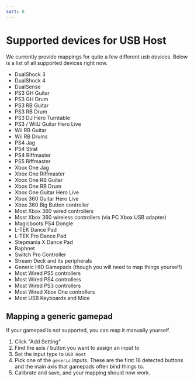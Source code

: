 ```yaml
---
sort: 6
---
```

# Supported devices for USB Host

We currently provide mappings for quite a few different usb devices. Below is a list of all supported devices right now.

- DualShock 3
- DualShock 4
- DualSense
- PS3 GH Guitar
- PS3 GH Drum
- PS3 RB Guitar
- PS3 RB Drum
- PS3 DJ Hero Turntable
- PS3 / WiiU Guitar Hero Live
- Wii RB Guitar
- Wii RB Drums
- PS4 Jag
- PS4 Strat
- PS4 Riffmaster
- PS5 Riffmaster
- Xbox One Jag
- Xbox One Riffmaster
- Xbox One RB Guitar
- Xbox One RB Drum
- Xbox One Guitar Hero Live
- Xbox 360 Guitar Hero Live
- Xbox 360 Big Button controller
- Most Xbox 360 wired controllers
- Most Xbox 360 wireless controllers (via PC Xbox USB adapter)
- Magicboots PS4 Dongle
- L-TEK Dance Pad
- L-TEK Pro Dance Pad
- Stepmania X Dance Pad
- Raphnet
- Switch Pro Controller
- Stream Deck and its peripherals
- Generic HID Gamepads (though you will need to map things yourself)
- Most Wired PS5 controllers
- Most Wired PS4 controllers
- Most Wired PS3 controllers
- Most Wired Xbox One controllers
- Most USB Keyboards and Mice

## Mapping a generic gamepad
If your gamepad is not supported, you can map it manually yourself.

1. Click "Add Setting"
2. Find the axis / button you want to assign an input to
3. Set the input type to `USB Host`
4. Pick one of the `generic` inputs. These are the first 16 detected buttons and the main axis that gamepads often bind things to.
5. Calibrate and save, and your mapping should now work.